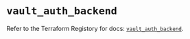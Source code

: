 # `vault_auth_backend`

Refer to the Terraform Registory for docs: [`vault_auth_backend`](https://www.terraform.io/docs/providers/vault/r/auth_backend).
